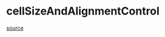 # cellSizeAndAlignmentControl

[source](github.com/OpenFOAM-jp/OpenFOAM-utilities-tutorials-jp/blob/master/v1906/mesh/generation/foamyMesh/conformalVoronoiMesh/cellShapeControl/cellSizeAndAlignmentControl/cellSizeAndAlignmentControl/cellSizeAndAlignmentControl.C/cellSizeAndAlignmentControl.C)



